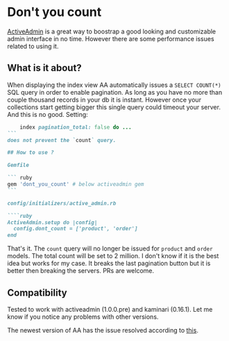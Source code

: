 # Don't you count

[ActiveAdmin](https://github.com/activeadmin/activeadmin) is a great way to boostrap a good looking and customizable admin interface in no time. However there are some performance issues related to using it.

## What is it about?

When displaying the index view AA automatically issues a `SELECT COUNT(*)` SQL query in order to enable pagination. As long as you have no more than couple thousand records in your db it is instant. However once your collections start getting bigger this single query could timeout your server. And this is no good. Setting:
````ruby
    index pagination_total: false do ...
```
does not prevent the `count` query.

## How to use ?

Gemfile

``` ruby
gem 'dont_you_count' # below activeadmin gem
```

config/initializers/active_admin.rb

````ruby
ActiveAdmin.setup do |config|
  config.dont_count = ['product', 'order']
end
````

That's it. The `count` query will no longer be issued for `product` and `order` models. The total count will be set to 2 million. I don't know if it is the best idea but works for my case. It breaks the last pagination button but it is better then breaking the servers. PRs are welcome.

## Compatibility

Tested to work with activeadmin (1.0.0.pre) and kaminari (0.16.1). Let me know if you notice any problems with other versions.

The newest version of AA has the issue resolved according to [this](https://github.com/activeadmin/activeadmin/commit/3f9efd1c57ca78477ea9eb8268812bf5a038565d).
